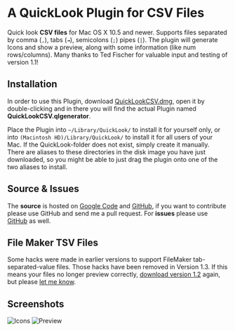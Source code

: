 A QuickLook Plugin for CSV Files
================================

Quick look **CSV files** for Mac OS X 10.5 and newer. Supports files separated by comma (`,`), tabs (`⇥`), semicolons (`;`) pipes (`|`). The plugin will generate Icons and show a preview, along with some information (like num rows/columns). Many thanks to Ted Fischer for valuable input and testing of version 1.1!

Installation
------------

In order to use this Plugin, download [QuickLookCSV.dmg][dmg], open it by double-clicking and in there you will find the actual Plugin named **QuickLookCSV.qlgenerator**.

Place the Plugin into `~/Library/QuickLook/` to install it for yourself only, or into `(Macintosh HD)/Library/QuickLook/` to install it for all users of your Mac. If the QuickLook-folder does not exist, simply create it manually.  
There are aliases to these directories in the disk image you have just downloaded, so you might be able to just drag the plugin onto one of the two aliases to install.


Source & Issues
---------------

The **source** is hosted on [Google Code][google] and [GitHub][], if you want to contribute please use GitHub and send me a pull request. For **issues** please use [GitHub][issues] as well.


File Maker TSV Files
--------------------

Some hacks were made in earlier versions to support FileMaker tab-separated-value files. Those hacks have been removed in Version 1.3. If this means your files no longer preview correctly, [download version 1.2][1.2] again, but please [let me know][issues].


Screenshots
-----------

![Icons](http://pp.hillrippers.ch/blog/2009/07/05/QuickLook%20Plugin%20for%20CSV%20files/Icons.png)
![Preview](http://pp.hillrippers.ch/blog/2009/07/05/QuickLook%20Plugin%20for%20CSV%20files/Preview_2.png)

[dmg]: http://quicklook-csv.googlecode.com/files/QuickLookCSV.dmg
[google]:http://code.google.com/p/quicklook-csv/
[github]: https://github.com/p2/quicklook-csv
[issues]: https://github.com/p2/quicklook-csv/issues
[1.2]: http://code.google.com/p/quicklook-csv/downloads/detail?name=QuickLookCSV%201.2.dmg

